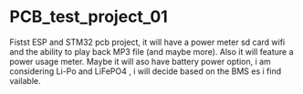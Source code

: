 # PCB_test_project_01
 Fistst ESP and STM32 pcb project, it will have a power meter sd card wifi and the ability to play back MP3 file (and maybe more).
  Also it will feature a power usage meter. Maybe it will aso have battery power option, i am considering Li-Po and LiFePO4 ,
   i will decide based on the BMS es i find vailable.
